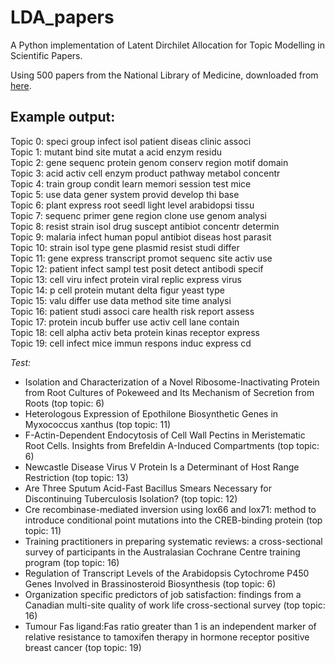 # LDA_papers
A Python implementation of Latent Dirchilet Allocation for Topic Modelling in Scientific Papers.

Using 500 papers from the National Library of Medicine, downloaded from [here](https://code.google.com/archive/p/maui-indexer/downloads).

## Example output:

Topic 0: speci group infect isol patient diseas clinic associ  
Topic 1: mutant bind site mutat a acid enzym residu  
Topic 2: gene sequenc protein genom conserv region motif domain  
Topic 3: acid activ cell enzym product pathway metabol concentr  
Topic 4: train group condit learn memori session test mice  
Topic 5: use data gener system provid develop thi base  
Topic 6: plant express root seedl light level arabidopsi tissu  
Topic 7: sequenc primer gene region clone use genom analysi  
Topic 8: resist strain isol drug suscept antibiot concentr determin  
Topic 9: malaria infect human popul antibiot diseas host parasit  
Topic 10: strain isol type gene plasmid resist studi differ  
Topic 11: gene express transcript promot sequenc site activ use  
Topic 12: patient infect sampl test posit detect antibodi specif  
Topic 13: cell viru infect protein viral replic express virus  
Topic 14: p cell protein mutant delta figur yeast type  
Topic 15: valu differ use data method site time analysi  
Topic 16: patient studi associ care health risk report assess  
Topic 17: protein incub buffer use activ cell lane contain  
Topic 18: cell alpha activ beta protein kinas receptor express  
Topic 19: cell infect mice immun respons induc express cd  


*Test:*

+ Isolation and Characterization of a Novel Ribosome-Inactivating Protein from Root Cultures of Pokeweed and Its Mechanism of Secretion from Roots (top topic: 6)  
+ Heterologous Expression of Epothilone Biosynthetic Genes in Myxococcus xanthus (top topic: 11)  
+ F-Actin-Dependent Endocytosis of Cell Wall Pectins in Meristematic Root Cells. Insights from Brefeldin A-Induced Compartments (top topic: 6)  
+ Newcastle Disease Virus V Protein Is a Determinant of Host Range Restriction (top topic: 13)  
+ Are Three Sputum Acid-Fast Bacillus Smears Necessary for Discontinuing Tuberculosis Isolation? (top topic: 12)  
+ Cre recombinase-mediated inversion using lox66 and lox71: method to introduce conditional point mutations into the CREB-binding protein (top topic: 11)  
+ Training practitioners in preparing systematic reviews: a cross-sectional survey of participants in the Australasian Cochrane Centre training program (top topic: 16)  
+ Regulation of Transcript Levels of the Arabidopsis Cytochrome P450 Genes Involved in Brassinosteroid Biosynthesis (top topic: 6)  
+ Organization specific predictors of job satisfaction: findings from a Canadian multi-site quality of work life cross-sectional survey (top topic: 16)  
+ Tumour Fas ligand:Fas ratio greater than 1 is an independent marker of relative resistance to tamoxifen therapy in hormone receptor positive breast cancer (top topic: 19)  
